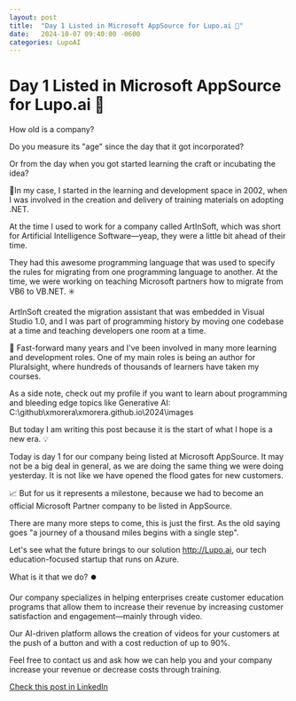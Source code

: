 ```yaml
---
layout: post
title:  "Day 1 Listed in Microsoft AppSource for Lupo.ai 📢"
date:   2024-10-07 09:40:00 -0600
categories: LupoAI
---
```


# Day 1 Listed in Microsoft AppSource for Lupo.ai 📢

How old is a company?

Do you measure its "age" since the day that it got incorporated?

Or from the day when you got started learning the craft or incubating the idea?

🌟In my case, I started in the learning and development space in 2002, when I was involved in the creation and delivery of training materials on adopting .NET.

At the time I used to work for a company called ArtInSoft, which was short for Artificial Intelligence Software—yeap, they were a little bit ahead of their time.

They had this awesome programming language that was used to specify the rules for migrating from one programming language to another. At the time, we were working on teaching Microsoft partners how to migrate from VB6 to VB.NET. ✳️

ArtInSoft created the migration assistant that was embedded in Visual Studio 1.0, and I was part of programming history by moving one codebase at a time and teaching developers one room at a time.

🚀 Fast-forward many years and I've been involved in many more learning and development roles. One of my main roles is being an author for Pluralsight, where hundreds of thousands of learners have taken my courses.

As a side note, check out my profile if you want to learn about programming and bleeding edge topics like Generative AI: C:\github\xmorera\xmorera.github.io\2024\images

But today I am writing this post because it is the start of what I hope is a new era. 💡

Today is day 1 for our company being listed at Microsoft AppSource. It may not be a big deal in general, as we are doing the same thing we were doing yesterday. It is not like we have opened the flood gates for new customers.

📈 But for us it represents a milestone, because we had to become an official Microsoft Partner company to be listed in AppSource.

There are many more steps to come, this is just the first. As the old saying goes "a journey of a thousand miles begins with a single step".

Let's see what the future brings to our solution http://Lupo.ai, our tech education-focused startup that runs on Azure.

What is it that we do? ⏺️

Our company specializes in helping enterprises create customer education programs that allow them to increase their revenue by increasing customer satisfaction and engagement—mainly through video.

Our AI-driven platform allows the creation of videos for your customers at the push of a button and with a cost reduction of up to 90%.

Feel free to contact us and ask how we can help you and your company increase your revenue or decrease costs through training.

[Check this post in LinkedIn](https://www.linkedin.com/posts/xmorera_learninganddevelopment-hybridlearning-continuouslearning-activity-7249050871429234689-iZhO?utm_source=share&utm_medium=member_desktop)